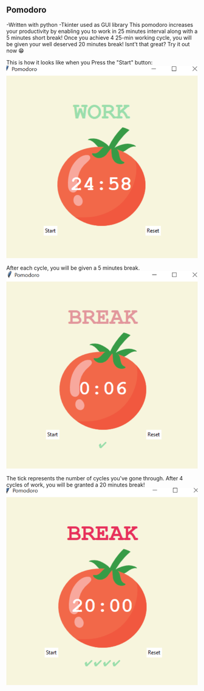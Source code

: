 ## Pomodoro
-Written with python 
-Tkinter used as GUI library 
This pomodoro increases your productivity by enabling you to work in 25 minutes interval along with a 5 minutes short break!
Once you achieve 4 25-min working cycle, you will be given your well deserved 20 minutes break!
Isnt't that great?
Try it out now 😁

This is how it looks like when you Press the "Start" button:
![alt text](https://github.com/HuiOng/pomodoro/blob/master/2021-07-02.png)

After each cycle, you will be given a 5 minutes break.
![alt text](https://github.com/HuiOng/pomodoro/blob/master/2021-07-02%20(1).png)

The tick represents the number of cycles you've gone through.
After 4 cycles of work, you will be granted a 20 minutes break!
![alt text](https://github.com/HuiOng/pomodoro/blob/master/2021-07-02%20(2).png)

